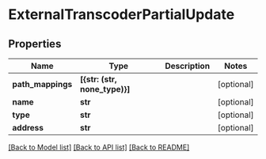 # ExternalTranscoderPartialUpdate


## Properties

Name | Type | Description | Notes
------------ | ------------- | ------------- | -------------
**path_mappings** | **[{str: (str, none_type)}]** |  | [optional] 
**name** | **str** |  | [optional] 
**type** | **str** |  | [optional] 
**address** | **str** |  | [optional] 

[[Back to Model list]](../#documentation-for-models) [[Back to API list]](../#documentation-for-api-endpoints) [[Back to README]](../)


